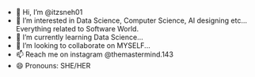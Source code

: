 - 👋 Hi, I’m @itzsneh01
- 👀 I’m interested in Data Science, Computer Science, AI designing etc... Everything related to Software World.
- 🌱 I’m currently learning Data Science...
- 💞️ I’m looking to collaborate on MYSELF...
- 📫 Reach me on instagram @themastermind.143
- 😄 Pronouns: SHE/HER

<!---
itzsneh01/itzsneh01 is a ✨ special ✨ repository because its `README.md` (this file) appears on your GitHub profile.
You can click the Preview link to take a look at your changes.
--->
